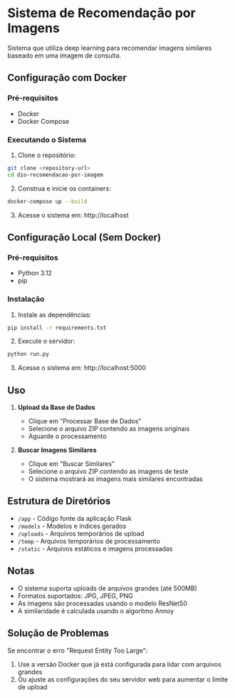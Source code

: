 # Sistema de Recomendação por Imagens

Sistema que utiliza deep learning para recomendar imagens similares baseado em uma imagem de consulta.

## Configuração com Docker

### Pré-requisitos
- Docker
- Docker Compose

### Executando o Sistema

1. Clone o repositório:
```bash
git clone <repository-url>
cd dio-recomendacao-por-imagem
```

2. Construa e inicie os containers:
```bash
docker-compose up --build
```

3. Acesse o sistema em: http://localhost

## Configuração Local (Sem Docker)

### Pré-requisitos
- Python 3.12
- pip

### Instalação

1. Instale as dependências:
```bash
pip install -r requirements.txt
```

2. Execute o servidor:
```bash
python run.py
```

3. Acesse o sistema em: http://localhost:5000

## Uso

1. **Upload da Base de Dados**
   - Clique em "Processar Base de Dados"
   - Selecione o arquivo ZIP contendo as imagens originais
   - Aguarde o processamento

2. **Buscar Imagens Similares**
   - Clique em "Buscar Similares"
   - Selecione o arquivo ZIP contendo as imagens de teste
   - O sistema mostrará as imagens mais similares encontradas

## Estrutura de Diretórios

- `/app` - Código fonte da aplicação Flask
- `/models` - Modelos e índices gerados
- `/uploads` - Arquivos temporários de upload
- `/temp` - Arquivos temporários de processamento
- `/static` - Arquivos estáticos e imagens processadas

## Notas

- O sistema suporta uploads de arquivos grandes (até 500MB)
- Formatos suportados: JPG, JPEG, PNG
- As imagens são processadas usando o modelo ResNet50
- A similaridade é calculada usando o algoritmo Annoy

## Solução de Problemas

Se encontrar o erro "Request Entity Too Large":
1. Use a versão Docker que já está configurada para lidar com arquivos grandes
2. Ou ajuste as configurações do seu servidor web para aumentar o limite de upload

